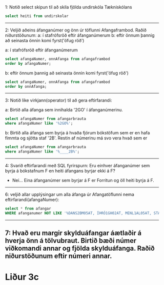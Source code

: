1:
Notið select skipun til að skila fjölda undirskóla Tækniskólans
```sql
select heiti from undirskolar
```
---
2:
Veljið aðeins áfanganúmer og önn úr töflunni Afangaframbod. Raðið niðurstöðunum:
a: í stafrófsröð eftir áfanganúmerum
b: eftir önnum þannig að seinasta önnin komi fyrst('öfug röð')

a: í stafrófsröð eftir áfanganúmerum
```sql
select afangaNumer, onnAfanga from afangaframbod
order by afangaNumer;
```
b: eftir önnum þannig að seinasta önnin komi fyrst('öfug röð')
```sql
select afangaNumer, onnAfanga from afangaframbod
order by onnAfanga;
```
---
3:
Notið like virkjann(operator) til að gera eftirfarandi:   

a: Birtið alla áfanga sem innihalda '2GO' í áfanganúmerinu.
```sql
select afangaNumer from afangarbrauta
where afangaNumer like '%2GO%';
```
b: Birtið alla áfanga sem byrja á hvaða fjórum bókstöfum sem er en hafa fimmta og sjötta
staf '2B'. Restin af númerinu má svo vera hvað sem er

```sql
select afangaNumer from afangarbrauta
where afangaNumer like '%____2B%';
```
---
4:
Svarið eftirfarandi með SQL fyrirspurn:
Eru einhver áfanganúmer sem byrja á bókstafnum F en heiti áfangans byrjar ekki á F?
  * Nei... Eina áfanganúmer sem byrjar á F er Forritun og öll heiti byrja á F.
---
6:
veljið allar upplýsingar um alla áfanga úr Afangatöflunni nema eftirfarandi(afangaNumer):
```sql
select * from afangar
WHERE afanganumer NOT LIKE '%DANS2BM05AT, ÍÞRÓ1GH02AT, MENL1AL05AT, STÆR4HT05FT% ';
```
---
7: 
Hvað eru margir skylduáfangar áætlaðir á hverja önn á tölvubraut.
Birtið bæði númer viðkomandi annar og fjölda skylduáfanga. Raðið niðurstöðunum eftir
númeri annar.
---
# Liður 3c

